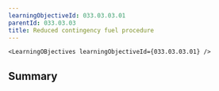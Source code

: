 ```yaml
---
learningObjectiveId: 033.03.03.01
parentId: 033.03.03
title: Reduced contingency fuel procedure
---
```


```tsx eval
<LearningOBjectives learningObjectiveId={033.03.03.01} />
```

## Summary
